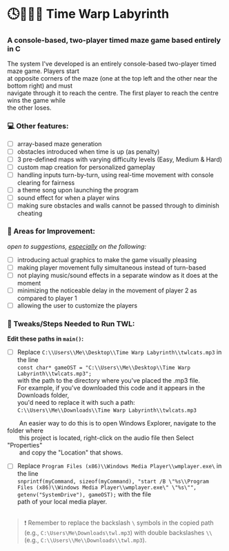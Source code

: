 # 🕓🏃🏻‍♀️ Time Warp Labyrinth

### A console-based, two-player timed maze game based entirely in C

The system I've developed is an entirely console-based two-player timed maze game. Players start  
at opposite corners of the maze (one at the top left and the other near the bottom right) and must  
navigate through it to reach the centre. The first player to reach the centre wins the game while  
the other loses.

### 💻 Other features:
- [ ] array-based maze generation
- [ ] obstacles introduced when time is up (as penalty)
- [ ] 3 pre-defined maps with varying difficulty levels (Easy, Medium & Hard)
- [ ] custom map creation for personalized gameplay
- [ ] handling inputs turn-by-turn, using real-time movement with console clearing for fairness
- [ ] a theme song upon launching the program
- [ ] sound effect for when a player wins
- [ ] making sure obstacles and walls cannot be passed through to diminish cheating

### 🐛 Areas for Improvement:
*open to suggestions, <ins>especially</ins> on the following:*
- [ ] introducing actual graphics to make the game visually pleasing
- [ ] making player movement fully simultaneous instead of turn-based
- [ ] not playing music/sound effects in a separate window as it does at the moment
- [ ] minimizing the noticeable delay in the movement of player 2 as compared to player 1
- [ ] allowing the user to customize the players

### 🔧 Tweaks/Steps Needed to Run TWL:
**Edit these paths in `main()`:**  
  - [ ] Replace `C:\\Users\\Me\\Desktop\\Time Warp Labyrinth\\twlcats.mp3` in the line  
  `const char* gameOST = "C:\\Users\\Me\\Desktop\\Time Warp Labyrinth\\twlcats.mp3";`  
  with the path to the directory where you've placed the .mp3 file.  
  For example, if you've downloaded this code and it appears in the Downloads folder,  
  you'd need to replace it with such a path:  
  `C:\\Users\\Me\\Downloads\\Time Warp Labyrinth\\twlcats.mp3`

  &emsp;&emsp;An easier way to do this is to open Windows Explorer, navigate to the folder where  
  &emsp;&emsp;this project is located, right-click on the audio file then Select "Properties"  
  &emsp;&emsp;and copy the "Location" that shows.<br/>

  - [ ] Replace `Program Files (x86)\\Windows Media Player\\wmplayer.exe\` in the line  
  `snprintf(myCommand, sizeof(myCommand), "start /B \"%s\\Program Files (x86)\\Windows Media Player\\wmplayer.exe\" \"%s\"", getenv("SystemDrive"), gameOST);` with the file  
path of your local media player. <br/><br/>
  
  > ❗ Remember to replace the backslash `\` symbols in the copied path  
  (e.g., `C:\Users\Me\Downloads\twl.mp3`) with double backslashes `\\`  
  (e.g., `C:\\Users\\Me\\Downloads\\twl.mp3`).
